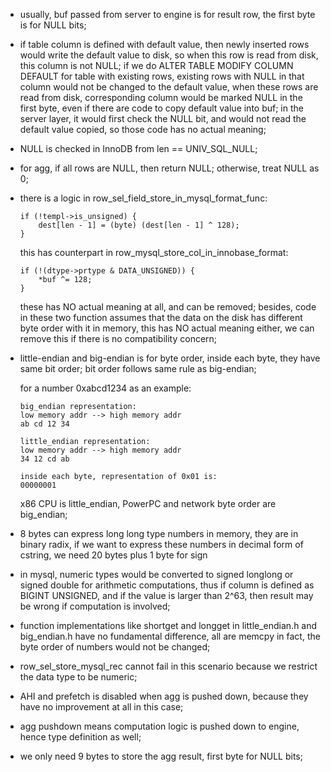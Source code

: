 * usually, buf passed from server to engine is for result row, the first byte is for NULL bits;
* if table column is defined with default value, then newly inserted rows would write the default
  value to disk, so when this row is read from disk, this column is not NULL; if we do ALTER TABLE
  MODIFY COLUMN DEFAULT for table with existing rows, existing rows with NULL in that column would
  not be changed to the default value, when these rows are read from disk, corresponding column would
  be marked NULL in the first byte, even if there are code to copy default value into buf; in the server
  layer, it would first check the NULL bit, and would not read the default value copied, so those code
  has no actual meaning;
* NULL is checked in InnoDB from len == UNIV_SQL_NULL;
* for agg, if all rows are NULL, then return NULL; otherwise, treat NULL as 0;
* there is a logic in row_sel_field_store_in_mysql_format_func:

  ```
  if (!templ->is_unsigned) {
      dest[len - 1] = (byte) (dest[len - 1] ^ 128);
  }
  ```

  this has counterpart in row_mysql_store_col_in_innobase_format:

  ```
  if (!(dtype->prtype & DATA_UNSIGNED)) {
      *buf ^= 128;
  }
  ```

  these has NO actual meaning at all, and can be removed;
  besides, code in these two function assumes that the data on the disk has different byte order
  with it in memory, this has NO actual meaning either, we can remove this if there is no compatibility
  concern;

* little-endian and big-endian is for byte order, inside each byte, they have same bit order; bit order follows same rule
  as big-endian;

  for a number 0xabcd1234 as an example:

  ```
  big_endian representation:
  low memory addr --> high memory addr
  ab cd 12 34

  little_endian representation:
  low memory addr --> high memory addr
  34 12 cd ab

  inside each byte, representation of 0x01 is:
  00000001
  ```

  x86 CPU is little_endian, PowerPC and network byte order are big_endian;

* 8 bytes can express long long type numbers in memory, they are in binary radix, if we want to express these numbers in
  decimal form of cstring, we need 20 bytes plus 1 byte for sign

* in mysql, numeric types would be converted to signed longlong or signed double for arithmetic computations, thus if column
  is defined as BIGINT UNSIGNED, and if the value is larger than 2^63, then result may be wrong if computation is involved;

* function implementations like shortget and longget in little_endian.h and big_endian.h have no fundamental difference, all
  are memcpy in fact, the byte order of numbers would not be changed;

* row_sel_store_mysql_rec cannot fail in this scenario because we restrict the data type to be numeric;

* AHI and prefetch is disabled when agg is pushed down, because they have no improvement at all in this case;

* agg pushdown means computation logic is pushed down to engine, hence type definition as well;

* we only need 9 bytes to store the agg result, first byte for NULL bits;

